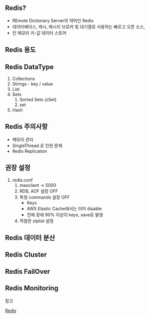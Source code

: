 ## Redis?

- REmote Dictionary Server의 약어인 Redis
- 데이터베이스, 캐시, 메시지 브로커 및 대기열로 사용하는 빠르고 오픈 소스,
- 인 메모리 키-값 데이터 스토어

## Redis 용도

## Redis DataType

1. Collections
2. Strings - key / value
3. List
4. Sets
    1. Sorted Sets (zSet)
    2. set
5. Hash

## Redis 주의사항

- 메모리 관리
- SingleThread 로 인한 문제
- Redis Replication

## 권장 설정

1. redis.conf
    1. maxclient → 5000
    2. RDB, AOF 설정 OFF
    3. 특정 commands  설정 OFF
        - Keys
        - AWS Elastic Cache에서는 이미 disable
        - 전체 장애 90% 이상이 keys, save로 발생
    4. 적절한 ziplist 설정

## Redis 데이터 분산

## Redis Cluster

## Redis FailOver

## Redis Monitoring

참고

[Redis](https://www.slideshare.net/charsyam2/redis-196314086)